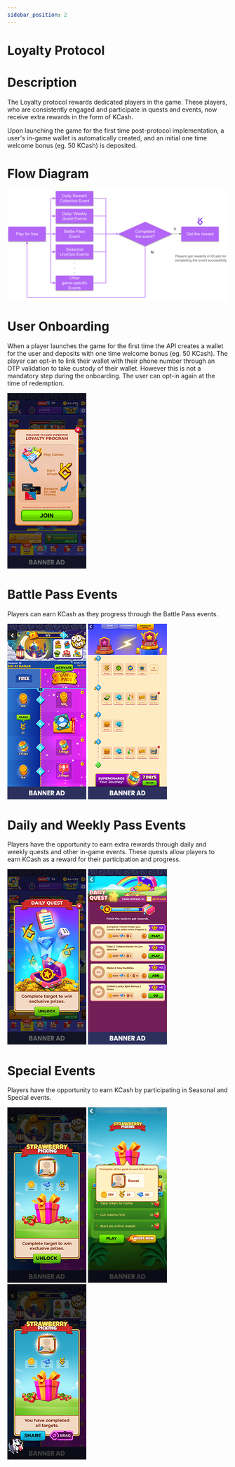 ```yaml
---
sidebar_position: 2
---
```


# Loyalty Protocol


# Description

The Loyalty protocol rewards dedicated players in the game. These players, who are consistently engaged and participate in quests and events, now receive extra rewards in the form of KCash.

Upon launching the game for the first time post-protocol implementation, a user's in-game wallet is automatically created, and an initial one time welcome bonus (eg. 50 KCash) is deposited. 

# Flow Diagram

![Image](../../static/Images/Loyalty/lo_02_flowpng.png)


# User Onboarding

When a player launches the game for the first time the API creates a wallet for the user and deposits with one time welcome bonus (eg. 50 KCash). The player can opt-in to link their wallet with their phone number through an OTP validation to take custody of their wallet. However this is not a mandatory step during the onboarding. The user can opt-in again at the time of redemption.

![Image](../../static/Images/Loyalty/lo_03_user_onboard_1.png)
<!-- ![Image](../../static/img/image15.png)
![Image](../../static/img/image6.png) -->

# Battle Pass Events



Players can earn KCash as they progress through the Battle Pass events.



![Image](../../static/Images/Loyalty/lo_07_battle_pass_3.jpg)
![Image](../../static/Images/Loyalty/lo_08_battle_pass_4.png)


# Daily and Weekly Pass Events

Players have the opportunity to earn extra rewards through daily and weekly quests and other in-game events. These quests allow players to earn KCash as a reward for their participation and progress.

![Image](../../static/Images/Loyalty/lo_05_daily_weekly_quest_8.png)
![Image](../../static/Images/Loyalty/lo_06_daily_weekly_quest_7.png)


# Special Events

Players have the opportunity to earn KCash by participating in Seasonal and Special events.



![Image](../../static/Images/Loyalty/lo_09_strawberry_6.jpg)
![Image](../../static/Images/Loyalty/lo_10_strawberry_5.jpg)
![Image](../../static/Images/Loyalty/lo_11_strawberry_2.jpg)


